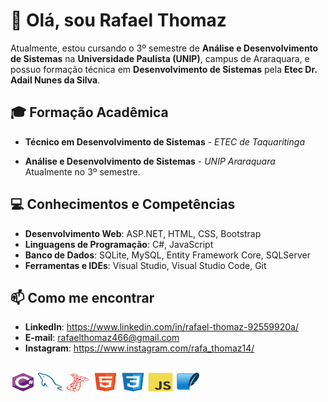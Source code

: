
# 👋 Olá, sou Rafael Thomaz 

Atualmente, estou cursando o 3º semestre de **Análise e Desenvolvimento de Sistemas** na **Universidade Paulista (UNIP)**, campus de Araraquara, e possuo formação técnica em **Desenvolvimento de Sistemas** pela **Etec Dr. Adail Nunes da Silva**.

## 🎓 **Formação Acadêmica**

- **Técnico em Desenvolvimento de Sistemas** - *ETEC de Taquaritinga*  

- **Análise e Desenvolvimento de Sistemas** - *UNIP Araraquara*  
  Atualmente no 3º semestre.

## 💻 **Conhecimentos e Competências**

- **Desenvolvimento Web**: ASP.NET, HTML, CSS, Bootstrap
- **Linguagens de Programação**: C#, JavaScript
- **Banco de Dados**: SQLite, MySQL, Entity Framework Core, SQLServer
- **Ferramentas e IDEs**: Visual Studio, Visual Studio Code, Git

## 📫 **Como me encontrar**

- **LinkedIn**: https://www.linkedin.com/in/rafael-thomaz-92559920a/ 
- **E-mail**: rafaelthomaz466@gmail.com
- **Instagram**: https://www.instagram.com/rafa_thomaz14/
  
<div style="display: inline_block"><br>
  <img align="center" alt="Rafa-Csharp" height="30" width="40" src="https://raw.githubusercontent.com/devicons/devicon/master/icons/csharp/csharp-original.svg">
  <img align="center" alt="Rafa-MySQL" height="30" width="40" src="https://raw.githubusercontent.com/devicons/devicon/master/icons/mysql/mysql-original.svg">
  <img align="center" alt="Rafa-SQLServer" height="30" width="40" src="https://raw.githubusercontent.com/devicons/devicon/master/icons/microsoftsqlserver/microsoftsqlserver-plain.svg">
  <img align="center" alt="Rafa-HTML" height="30" width="40" src="https://raw.githubusercontent.com/devicons/devicon/master/icons/html5/html5-original.svg">
  <img align="center" alt="Rafa-CSS" height="30" width="40" src="https://raw.githubusercontent.com/devicons/devicon/master/icons/css3/css3-original.svg">
  <img align="center" alt="Rafa-JavaScript" height="30" width="40" src="https://raw.githubusercontent.com/devicons/devicon/master/icons/javascript/javascript-original.svg">
  <img align="center" alt="Rafa-SQLite" height="30" width="40" src="https://raw.githubusercontent.com/devicons/devicon/master/icons/sqlite/sqlite-original.svg">

</div>

